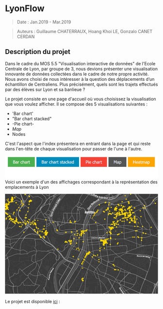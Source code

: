 # LyonFlow

>Date : Jan.2019 - Mar.2019 

>Auteurs : Guillaume CHATERRAUX, Hoang Khoi LE, Gonzalo CANET CERDAN

## Description du projet

Dans le cadre du MOS 5.5 "Visualisation interactive de données" de l'Ecole Centrale de Lyon, par groupe de 3, nous devions présenter une visualisation innovante de données collectées dans le cadre de notre propre activité. Nous avons choisi de nous intéresser à la question des déplacements d’un échantillon de Centraliens. Plus précisément, quels sont les trajets effectués par des élèves sur Lyon et sa banlieue ?

Le projet consiste en une page d'accueil où vous choisissez la visualisation que vous voulez afficher. Il se compose des 5 visualisations suivantes : 
* 'Bar chart'
* "Bar chart stacked"
* -Pie chart-
* *Map*
* Nodes

C'est l'aspect que l'index présentera en entrant dans la page et qui reste dans l'en-tête de chaque visualisation pour passer de l'une à l'autre.

![Index](Index.PNG)
Voici un exemple d'un des affichages correspondant à la représentation des emplacements à Lyon

![Example of Map](map.PNG)

Le projet est disponible [ici](https://gcharrea.github.io/LyonFlow/index) :


